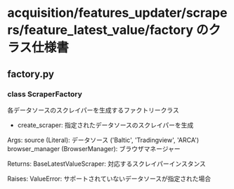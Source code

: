 # acquisition/features_updater/scrapers/feature_latest_value/factory のクラス仕様書

## factory.py

### class ScraperFactory
各データソースのスクレイパーを生成するファクトリークラス
- create_scraper: 指定されたデータソースのスクレイパーを生成

Args:
    source (Literal): データソース ('Baltic', 'Tradingview', 'ARCA')
    browser_manager (BrowserManager): ブラウザマネージャー
    
Returns:
    BaseLatestValueScraper: 対応するスクレイパーインスタンス
    
Raises:
    ValueError: サポートされていないデータソースが指定された場合

